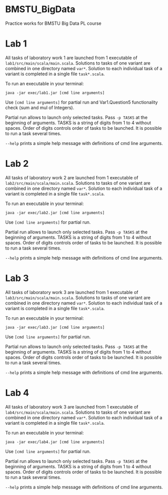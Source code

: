 # BMSTU_BigData
Practice works for BMSTU Big Data PL course

# Lab 1

All tasks of laboratory work 1 are launched from 1 executable of `lab1/src/main/scala/main.scala`.
Solutions to tasks of one variant are combined in one directory named `var*`.
Solution to each individual task of a variant is completed in a single file `task*.scala`.

To run an executable in your terminal:
```Shell
java -jar exec/lab1.jar [cmd line arguments]
```

Use `[cmd line arguments]` for partial run and Var1.Question5 functionality check (sum and mul of Integers). 

Partial run allows to launch only selected tasks. Pass `-p TASKS` at the beginning of arguments. 
TASKS is a string of digits from 1 to 4 without spaces. Order of digits controls order of tasks to be launched. It is possible to run a task several times.
 
`--help` prints a simple help message with definitions of cmd line arguments. 

# Lab 2

All tasks of laboratory work 2 are launched from 1 executable of `lab2/src/main/scala/main.scala`.
Solutions to tasks of one variant are combined in one directory named `var*`.
Solution to each individual task of a variant is completed in a single file `task*.scala`.

To run an executable in your terminal:
```Shell
java -jar exec/lab2.jar [cmd line arguments]
```

Use `[cmd line arguments]` for partial run. 

Partial run allows to launch only selected tasks. Pass `-p TASKS` at the beginning of arguments. 
TASKS is a string of digits from 1 to 4 without spaces. Order of digits controls order of tasks to be launched. It is possible to run a task several times.
 
`--help` prints a simple help message with definitions of cmd line arguments. 

# Lab 3

All tasks of laboratory work 3 are launched from 1 executable of `lab3/src/main/scala/main.scala`.
Solutions to tasks of one variant are combined in one directory named `var*`.
Solution to each individual task of a variant is completed in a single file `task*.scala`.

To run an executable in your terminal:
```Shell
java -jar exec/lab3.jar [cmd line arguments]
```

Use `[cmd line arguments]` for partial run. 

Partial run allows to launch only selected tasks. Pass `-p TASKS` at the beginning of arguments. 
TASKS is a string of digits from 1 to 4 without spaces. Order of digits controls order of tasks to be launched. It is possible to run a task several times.
 
`--help` prints a simple help message with definitions of cmd line arguments. 

# Lab 4

All tasks of laboratory work 3 are launched from 1 executable of `lab4/src/main/scala/main.scala`.
Solutions to tasks of one variant are combined in one directory named `var*`.
Solution to each individual task of a variant is completed in a single file `task*.scala`.

To run an executable in your terminal:
```Shell
java -jar exec/lab4.jar [cmd line arguments]
```

Use `[cmd line arguments]` for partial run. 

Partial run allows to launch only selected tasks. Pass `-p TASKS` at the beginning of arguments. 
TASKS is a string of digits from 1 to 4 without spaces. Order of digits controls order of tasks to be launched. It is possible to run a task several times.
 
`--help` prints a simple help message with definitions of cmd line arguments. 